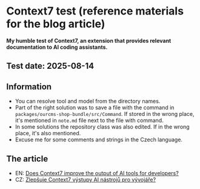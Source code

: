 # Context7 test (reference materials for the blog article)

**My humble test of Context7, an extension that provides relevant documentation to AI coding assistants.**

## Test date: 2025-08-14

## Information
- You can resolve tool and model from the directory names.
- Part of the right solution was to save a file with the command in `packages/ourcms-shop-bundle/src/Command`. If stored in the wrong place, it's mentioned in `note.md` file next to the file with command.
- In some solutions the repository class was also edited. If in the wrong place, it's also mentioned.
- Excuse me for some comments and strings in the Czech language.

## The article
- EN: [Does Context7 improve the output of AI tools for developers?](https://blog.spevak.eu/context7-test)
- CZ: [Zlepšuje Context7 výstupy AI nástrojů pro vývojáře?](https://www.spevak.eu/article/context7-test)